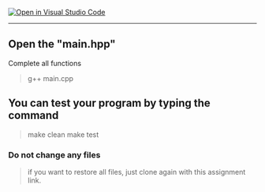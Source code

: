 [![Open in Visual Studio Code](https://classroom.github.com/assets/open-in-vscode-718a45dd9cf7e7f842a935f5ebbe5719a5e09af4491e668f4dbf3b35d5cca122.svg)](https://classroom.github.com/online_ide?assignment_repo_id=14316058&assignment_repo_type=AssignmentRepo)
<!-- [A6-2] (https://prezi.com/p/edit/-xdwv8fik5xk/) -->

<!-- ![A6-2](https://nimbus-screenshots.s3.amazonaws.com/s/ac06ba1edf608a5b180e7068287ef8c4.png) -->

---

## Open the "main.hpp"

Complete all functions

> g++ main.cpp

## You can test your program by typing the command

> make clean
> make test

### Do not change any files

> if you want to restore all files, just clone again with this assignment link.

